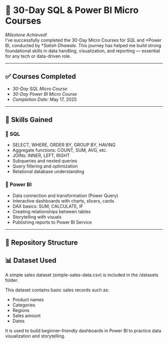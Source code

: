 # 🎯 30-Day SQL & Power BI Micro Courses

*Milestone Achieved!*  
I’ve successfully completed the 30-Day Micro Courses for *SQL* and *Power BI, conducted by **Satish Dhawale*. This journey has helped me build strong foundational skills in data handling, visualization, and reporting — essential for any tech or data-driven role.

---

## ✅ Courses Completed

- *30-Day SQL Micro Course*
- *30-Day Power BI Micro Course*
- *Completion Date:* May 17, 2025


---

## 🧠 Skills Gained

### 📌 SQL
- SELECT, WHERE, ORDER BY, GROUP BY, HAVING
- Aggregate functions: COUNT, SUM, AVG, etc.
- JOINs: INNER, LEFT, RIGHT
- Subqueries and nested queries
- Query filtering and optimization
- Relational database understanding

### 📌 Power BI
- Data connection and transformation (Power Query)
- Interactive dashboards with charts, slicers, cards
- DAX basics: SUM, CALCULATE, IF
- Creating relationships between tables
- Storytelling with visuals
- Publishing reports to Power BI Service

---

## 📂 Repository Structure

## 📊 Dataset Used

A simple sales dataset (simple-sales-data.csv) is included in the /datasets folder.

This dataset contains basic sales records such as:
- Product names
- Categories
- Regions
- Sales amount
- Dates

It is used to build beginner-friendly dashboards in Power BI to practice data visualization and storytelling.
